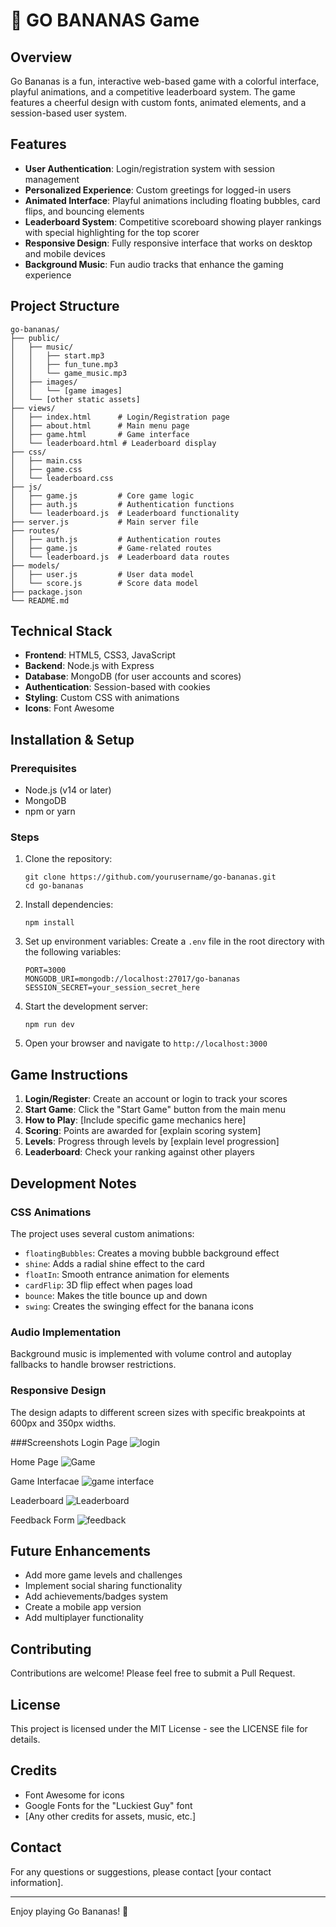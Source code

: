 # 🍌 GO BANANAS Game

## Overview
Go Bananas is a fun, interactive web-based game with a colorful interface, playful animations, and a competitive leaderboard system. The game features a cheerful design with custom fonts, animated elements, and a session-based user system.

## Features
- **User Authentication**: Login/registration system with session management
- **Personalized Experience**: Custom greetings for logged-in users
- **Animated Interface**: Playful animations including floating bubbles, card flips, and bouncing elements
- **Leaderboard System**: Competitive scoreboard showing player rankings with special highlighting for the top scorer
- **Responsive Design**: Fully responsive interface that works on desktop and mobile devices
- **Background Music**: Fun audio tracks that enhance the gaming experience

## Project Structure
```
go-bananas/
├── public/
│   ├── music/
│   │   ├── start.mp3
│   │   ├── fun_tune.mp3
│   │   └── game_music.mp3
│   ├── images/
│   │   └── [game images]
│   └── [other static assets]
├── views/
│   ├── index.html      # Login/Registration page
│   ├── about.html      # Main menu page
│   ├── game.html       # Game interface
│   └── leaderboard.html # Leaderboard display
├── css/
│   ├── main.css
│   ├── game.css
│   └── leaderboard.css
├── js/
│   ├── game.js         # Core game logic
│   ├── auth.js         # Authentication functions
│   └── leaderboard.js  # Leaderboard functionality
├── server.js           # Main server file
├── routes/
│   ├── auth.js         # Authentication routes
│   ├── game.js         # Game-related routes
│   └── leaderboard.js  # Leaderboard data routes
├── models/
│   ├── user.js         # User data model
│   └── score.js        # Score data model
├── package.json
└── README.md
```

## Technical Stack
- **Frontend**: HTML5, CSS3, JavaScript
- **Backend**: Node.js with Express
- **Database**: MongoDB (for user accounts and scores)
- **Authentication**: Session-based with cookies
- **Styling**: Custom CSS with animations
- **Icons**: Font Awesome

## Installation & Setup

### Prerequisites
- Node.js (v14 or later)
- MongoDB
- npm or yarn

### Steps
1. Clone the repository:
   ```
   git clone https://github.com/yourusername/go-bananas.git
   cd go-bananas
   ```

2. Install dependencies:
   ```
   npm install
   ```

3. Set up environment variables:
   Create a `.env` file in the root directory with the following variables:
   ```
   PORT=3000
   MONGODB_URI=mongodb://localhost:27017/go-bananas
   SESSION_SECRET=your_session_secret_here
   ```

4. Start the development server:
   ```
   npm run dev
   ```

5. Open your browser and navigate to `http://localhost:3000`

## Game Instructions
1. **Login/Register**: Create an account or login to track your scores
2. **Start Game**: Click the "Start Game" button from the main menu
3. **How to Play**: [Include specific game mechanics here]
4. **Scoring**: Points are awarded for [explain scoring system]
5. **Levels**: Progress through levels by [explain level progression]
6. **Leaderboard**: Check your ranking against other players

## Development Notes

### CSS Animations
The project uses several custom animations:
- `floatingBubbles`: Creates a moving bubble background effect
- `shine`: Adds a radial shine effect to the card
- `floatIn`: Smooth entrance animation for elements
- `cardFlip`: 3D flip effect when pages load
- `bounce`: Makes the title bounce up and down
- `swing`: Creates the swinging effect for the banana icons

### Audio Implementation
Background music is implemented with volume control and autoplay fallbacks to handle browser restrictions.

### Responsive Design
The design adapts to different screen sizes with specific breakpoints at 600px and 350px widths.

###Screenshots
Login Page
![login](https://github.com/user-attachments/assets/37f4acd3-87b2-4bbb-91ae-fe13f594e9ed)

Home Page
![Game](https://github.com/user-attachments/assets/8c300642-aa08-4bc5-a9d7-b085dd71b987)

Game Interfacae
![game interface](https://github.com/user-attachments/assets/b98450ae-4483-414e-ab89-3b97ba6e96da)

Leaderboard
![Leaderboard](https://github.com/user-attachments/assets/52f32873-c041-4a7f-8077-0d938cb620d2)

Feedback Form
![feedback](https://github.com/user-attachments/assets/5f14e6ab-3129-4c01-b68b-22005aac97ab)


## Future Enhancements
- Add more game levels and challenges
- Implement social sharing functionality
- Add achievements/badges system
- Create a mobile app version
- Add multiplayer functionality

## Contributing
Contributions are welcome! Please feel free to submit a Pull Request.

## License
This project is licensed under the MIT License - see the LICENSE file for details.

## Credits
- Font Awesome for icons
- Google Fonts for the "Luckiest Guy" font
- [Any other credits for assets, music, etc.]

## Contact
For any questions or suggestions, please contact [your contact information].

---

Enjoy playing Go Bananas! 🍌
